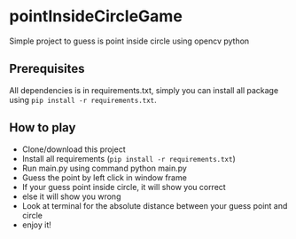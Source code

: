 # pointInsideCircleGame
Simple project to guess is point inside circle using opencv python

## Prerequisites
All dependencies is in requirements.txt, simply you can install all package using `pip install -r requirements.txt`.

## How to play
- Clone/download this project
- Install all requirements (`pip install -r requirements.txt`)
- Run main.py using command python main.py
- Guess the point by left click in window frame
- If your guess point inside circle, it will show you correct
- else it will show you wrong
- Look at terminal for the absolute distance between your guess point and circle
- enjoy it!
